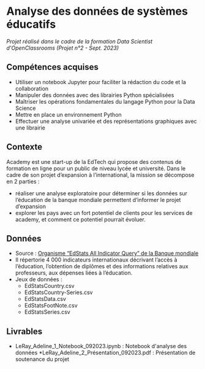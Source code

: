 # Analyse des données de systèmes éducatifs

_Projet réalisé dans le cadre de la formation Data Scientist d'OpenClassrooms (Projet n°2 - Sept. 2023)_

## Compétences acquises
* Utiliser un notebook Jupyter pour faciliter la rédaction du code et la collaboration
* Manipuler des données avec des librairies Python spécialisées
* Maîtriser les opérations fondamentales du langage Python pour la Data Science
* Mettre en place un environnement Python
* Effectuer une analyse univariée et des représentations graphiques avec une librairie

## Contexte
Academy est une start-up de la EdTech qui propose des contenus de formation en ligne pour un public de niveau lycée et université. 
Dans le cadre de son projet d’expansion à l’international, la mission se décompose en 2 parties : 
* réaliser une analyse exploratoire pour déterminer si les données sur l’éducation de la banque mondiale permettent d’informer le projet d’expansion
* explorer les pays avec un fort potentiel de clients pour les services de academy, et comment ce potentiel pourrait évoluer.

## Données
* Source :  [Organisme “EdStats All Indicator Query” de la Banque mondiale](https://datacatalog.worldbank.org/search/dataset/0038480)
* Il répertorie 4 000 indicateurs internationaux décrivant l’accès à l’éducation, l’obtention de diplômes et des informations relatives aux professeurs, aux dépenses liées à l’éducation.
* Jeux de données :
    - EdStatsCountry.csv
    - EdStatsCountry-Series.csv
    - EdStatsData.csv
    - EdStatsFootNote.csv
    - EdStatsSeries.csv

## Livrables
* LeRay_Adeline_1_Notebook_092023.ipynb : Notebook d'analyse des données
*LeRay_Adeline_2_Présentation_092023.pdf : Présentation de soutenance du projet
